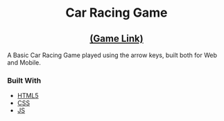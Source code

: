 <h1 align="center">Car Racing Game</h1>

<h2 align="center"><a href="https://car-racing-game-anant.herokuapp.com/" target="_blank">(Game Link)</a></h2>


A Basic Car Racing Game played using the arrow keys, built both for Web and Mobile.


### Built With
- [HTML5](https://en.wikipedia.org/wiki/HTML5)
- [CSS](https://en.wikipedia.org/wiki/CSS)
- [JS](https://en.wikipedia.org/wiki/JavaScript)
